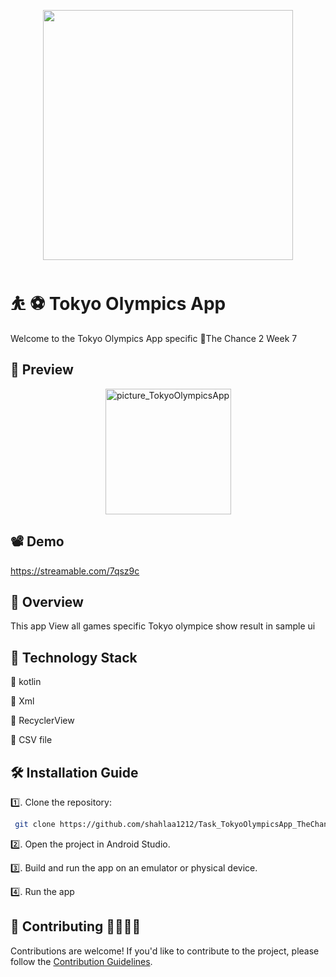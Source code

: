 <p align="center">
  <img width ="400" src="https://github.com/shahlaa1212/Task_TokyoOlympicsApp_TheChance2/assets/74646502/1c522f07-3c7c-44fc-8499-0a2b976685e2.png">
</p>

# ⛹️ ⚽️ Tokyo Olympics App 
Welcome to the Tokyo Olympics App specific 🎇The Chance 2 Week 7

## 📸 Preview
<p align="center">
<img width="201" alt="picture_TokyoOlympicsApp" src="https://github.com/shahlaa1212/Task_TokyoOlympicsApp_TheChance2/assets/74646502/fa1bf57a-c2a0-4a9b-be1f-ca0681bae1aa" />
</p>

## 📽 Demo
https://streamable.com/7qsz9c

## 💫 Overview
This app View all games specific Tokyo olympice show result in sample ui 

## 📌 Technology Stack 

🔘 kotlin

🔘 Xml

🔘 RecyclerView

🔘 CSV file

## 🛠 Installation Guide 

 1️⃣. Clone the repository:

 ```bash
  git clone https://github.com/shahlaa1212/Task_TokyoOlympicsApp_TheChance2.git
 ```

2️⃣. Open the project in Android Studio.
   
3️⃣. Build and run the app on an emulator or physical device.
   
4️⃣. Run the app

## 🙏 Contributing 🫱🏼‍🫲🏻

Contributions are welcome! If you'd like to contribute to the project, please follow the [Contribution Guidelines](CONTRIBUTING.md).



